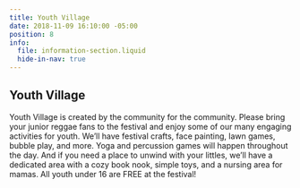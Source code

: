 ```yaml
---
title: Youth Village
date: 2018-11-09 16:10:00 -05:00
position: 8
info:
  file: information-section.liquid
  hide-in-nav: true
---
```


## Youth Village

Youth Village is created by the community for the community. Please bring your junior reggae fans to the festival and enjoy some of our many engaging activities for youth. We’ll have festival crafts, face painting, lawn games, bubble play, and more. Yoga and percussion games will happen throughout the day. And if you need a place to unwind with your littles, we’ll have a dedicated area with a cozy book nook, simple toys, and a nursing area for mamas. All youth under 16 are FREE at the festival!